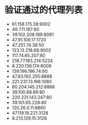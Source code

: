 # 验证通过的代理列表

 - 61.158.175.38:9002
 - 49.7.11.187:80
 - 39.102.208.189:8081
 - 47.91.109.17:1720
 - 47.251.74.38:50
 - 123.13.218.68:9002
 - 117.74.65.207:80
 - 218.77.183.214:5224
 - 8.220.136.174:8008
 - 139.196.196.74:80
 - 47.83.192.255:8888
 - 221.231.13.198:1080
 - 60.204.145.212:8888
 - 39.100.88.89:80
 - 220.231.143.247:80
 - 39.101.65.228:80
 - 120.26.0.11:8880
 - 47.119.19.221:3128
 - 8.213.129.15:3128
